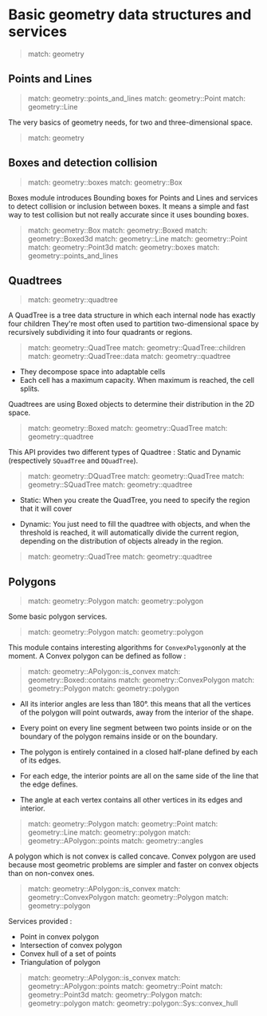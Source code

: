 # Basic geometry data structures and services

> match: geometry

## Points and Lines

> match: geometry::points_and_lines
> match: geometry::Point
> match: geometry::Line

The very basics of geometry needs, for two and three-dimensional space.

> match: geometry

## Boxes and detection collision

> match: geometry::boxes
> match: geometry::Box

Boxes module introduces Bounding boxes for Points and Lines and services to detect collision or inclusion between boxes.
It means a simple and fast way to test collision but not really accurate since it uses bounding boxes.

> match: geometry::Box
> match: geometry::Boxed
> match: geometry::Boxed3d
> match: geometry::Line
> match: geometry::Point
> match: geometry::Point3d
> match: geometry::boxes
> match: geometry::points_and_lines

## Quadtrees

> match: geometry::quadtree

A QuadTree is a tree data structure in which each internal node has exactly four children
They're most often used to partition two-dimensional space by recursively subdividing
it into four quadrants or regions.

> match: geometry::QuadTree
> match: geometry::QuadTree::children
> match: geometry::QuadTree::data
> match: geometry::quadtree

* They decompose space into adaptable cells
* Each cell has a maximum capacity. When maximum is reached, the cell splits.

Quadtrees are using Boxed objects to determine their distribution in the 2D space.

> match: geometry::Boxed
> match: geometry::QuadTree
> match: geometry::quadtree

This API provides two different types of Quadtree : Static and Dynamic (respectively `SQuadTree` and `DQuadTree`).

> match: geometry::DQuadTree
> match: geometry::QuadTree
> match: geometry::SQuadTree
> match: geometry::quadtree

* Static: When you create the QuadTree, you need to specify the region that it will cover

* Dynamic: You just need to fill the quadtree with objects, and when the threshold is reached,
  it will automatically divide the current region, depending on the distribution of objects already in the region.

> match: geometry::QuadTree
> match: geometry::quadtree

## Polygons

> match: geometry::Polygon
> match: geometry::polygon

Some basic polygon services.

> match: geometry::Polygon
> match: geometry::polygon

This module contains interesting algorithms for `ConvexPolygon`only at the moment. A Convex polygon can be defined as follow :

> match: geometry::APolygon::is_convex
> match: geometry::Boxed::contains
> match: geometry::ConvexPolygon
> match: geometry::Polygon
> match: geometry::polygon

* All its interior angles are less than 180°. this means that all the vertices of the polygon
  will point outwards, away from the interior of the shape.

* Every point on every line segment between two points inside or on the boundary of the polygon
  remains inside or on the boundary.

* The polygon is entirely contained in a closed half-plane defined by each of its edges.

* For each edge, the interior points are all on the same side of the line that the edge defines.

* The angle at each vertex contains all other vertices in its edges and interior.

> match: geometry::Polygon
> match: geometry::Point
> match: geometry::Line
> match: geometry::polygon
> match: geometry::APolygon::points
> match: geometry::angles

A polygon which is not convex is called concave. Convex polygon are used because most
geometric problems are simpler and faster on convex objects than on non-convex ones.

> match: geometry::APolygon::is_convex
> match: geometry::ConvexPolygon
> match: geometry::Polygon
> match: geometry::polygon

Services provided :

* Point in convex polygon
* Intersection of convex polygon
* Convex hull of a set of points
* Triangulation of polygon

> match: geometry::APolygon::is_convex
> match: geometry::APolygon::points
> match: geometry::Point
> match: geometry::Point3d
> match: geometry::Polygon
> match: geometry::polygon
> match: geometry::polygon::Sys::convex_hull

